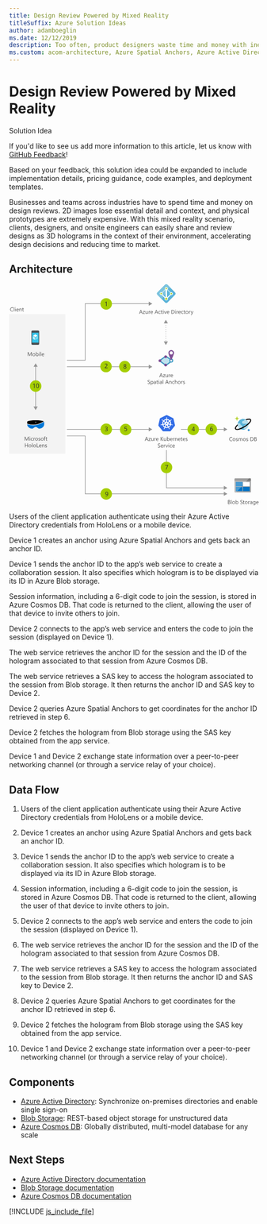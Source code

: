 ```yaml
---
title: Design Review Powered by Mixed Reality
titleSuffix: Azure Solution Ideas
author: adamboeglin
ms.date: 12/12/2019
description: Too often, product designers waste time and money with inefficient design review—2D images lose essential detail and context, and physical prototypes are extremely expensive. With this mixed reality scenario, clients, designers, and on-site engineers can easily share and review designs as 3D holograms in the context of their environment, accelerating design decisions and reducing time to market.
ms.custom: acom-architecture, Azure Spatial Anchors, Azure Active Directory, Cosmos DB, Blob Storage, Web Service, Microsoft Hololens, interactive-diagram
---
```

# Design Review Powered by Mixed Reality

<div class="alert">
    <p class="alert-title">
        <span class="icon is-left" aria-hidden="true">
            <span class="icon docon docon-lightbulb" role="presentation"></span>
        </span>Solution Idea</p>
    <p>If you'd like to see us add more information to this article, let us know with <a href="#feedback">GitHub Feedback</a>!</p>
    <p>Based on your feedback, this solution idea could be expanded to include implementation details, pricing guidance, code examples, and deployment templates.</p>
</div>

Businesses and teams across industries have to spend time and money on design reviews. 2D images lose essential detail and context, and physical prototypes are extremely expensive. With this mixed reality scenario, clients, designers, and onsite engineers can easily share and review designs as 3D holograms in the context of their environment, accelerating design decisions and reducing time to market.

## Architecture

<svg class="architecture-diagram" aria-labelledby="collaborative-design-review-powered-by-mixed-reality" height="558" viewbox="0 0 631 558" width="631" xmlns="http://www.w3.org/2000/svg">
    <g transform="translate(0 -1)" fill="none" fill-rule="evenodd" stroke="none" stroke-width="1">
        <path fill="#959595" d="M551.94 367.033l-9.067-5.236v4.486H434.376v1.5h108.497v4.485zM362.088 209.033l-9.067-5.236v4.486H146.233v1.5H353.02v4.485zM362.088 367.033l-9.067-5.236v4.486H146.233v1.5H353.02v4.485zM362.088 50.033l-9.067-5.236v4.486H191.625v142.646h-45.392v1.5h46.892V50.783H353.02v4.485zM542.873 519.745l9.066-5.235-9.066-5.236v4.486h-144.34v-94.706h-1.5V515.26h145.84z"/>
        <path fill="#959595" d="M542.873 528.76h-349.75V382.736h-46.89v1.5h45.39V530.26h351.25v4.485l9.066-5.235-9.066-5.235z"/>
        <path d="M334.87 71.675l-1.537-4.178a3.878 3.878 0 01-.15-.656h-.028a3.58 3.58 0 01-.157.656l-1.524 4.178h3.397zm2.688 3.78h-1.272l-1.04-2.749h-4.155l-.978 2.748h-1.278l3.76-9.802h1.189l3.774 9.802zM343.73 68.777l-4.143 5.72h4.102v.958h-5.749v-.348l4.143-5.695h-3.753v-.957h5.4zM350.84 75.455h-1.121v-1.107h-.027c-.466.847-1.185 1.27-2.161 1.27-1.668 0-2.502-.991-2.502-2.98v-4.183h1.115v4.006c0 1.476.565 2.215 1.695 2.215.546 0 .997-.201 1.35-.606.352-.402.53-.93.53-1.582v-4.033h1.12v7zM356.753 69.59c-.196-.15-.48-.226-.848-.226-.478 0-.88.225-1.2.676-.321.451-.481 1.067-.481 1.846v3.568h-1.121v-7h1.12v1.444h.028c.159-.493.403-.877.73-1.153a1.676 1.676 0 011.102-.414c.292 0 .515.033.67.096v1.162zM362.262 71.285c-.005-.646-.16-1.15-.468-1.51-.308-.361-.735-.541-1.282-.541-.528 0-.978.19-1.347.569-.369.377-.596.873-.683 1.482h3.78zm1.148.95h-4.942c.02.78.228 1.382.63 1.806.4.424.951.635 1.653.635.788 0 1.513-.26 2.174-.78v1.053c-.615.447-1.429.67-2.44.67-.99 0-1.766-.318-2.33-.953-.567-.637-.849-1.53-.849-2.684 0-1.088.31-1.976.926-2.662.618-.685 1.384-1.03 2.301-1.03.916 0 1.625.298 2.125.89.501.593.752 1.416.752 2.468v.588zM373.993 71.675l-1.538-4.178a3.878 3.878 0 01-.15-.656h-.028a3.58 3.58 0 01-.157.656l-1.524 4.178h3.397zm2.687 3.78h-1.272l-1.04-2.749h-4.155l-.978 2.748h-1.278l3.76-9.802h1.189l3.774 9.802zM382.743 75.134c-.538.322-1.176.484-1.914.484-.998 0-1.804-.324-2.416-.974-.613-.649-.92-1.49-.92-2.526 0-1.152.33-2.078.99-2.779.662-.699 1.544-1.049 2.647-1.049.615 0 1.157.115 1.627.342v1.148c-.52-.363-1.076-.546-1.668-.546-.716 0-1.303.255-1.76.77-.46.511-.688 1.185-.688 2.02 0 .82.215 1.467.647 1.94.43.475 1.008.711 1.732.711.61 0 1.185-.203 1.723-.607v1.066zM387.685 75.386c-.265.146-.613.22-1.046.22-1.225 0-1.839-.685-1.839-2.052v-4.143h-1.203v-.957h1.203v-1.709l1.121-.36v2.07h1.764v.956h-1.764v3.946c0 .468.08.804.24 1.004.16.201.423.3.793.3.282 0 .526-.076.731-.232v.957zM389.182 75.455h1.121v-7h-1.121v7zm.575-8.778a.709.709 0 01-.513-.205.687.687 0 01-.212-.519c0-.209.07-.383.212-.524a.706.706 0 01.513-.207.73.73 0 01.523.207.706.706 0 01.215.524.696.696 0 01-.215.513.72.72 0 01-.523.211zM398.076 68.455l-2.79 7h-1.1l-2.652-7h1.23l1.778 5.086c.132.375.214.699.246.978h.027c.046-.351.118-.668.219-.951l1.859-5.113h1.183zM403.675 71.285c-.005-.646-.161-1.15-.469-1.51-.308-.361-.735-.541-1.281-.541-.529 0-.978.19-1.348.569-.368.377-.596.873-.683 1.482h3.78zm1.147.95h-4.942c.02.78.228 1.382.63 1.806.4.424.952.635 1.654.635.788 0 1.512-.26 2.173-.78v1.053c-.614.447-1.428.67-2.44.67-.99 0-1.765-.318-2.33-.953-.567-.637-.849-1.53-.849-2.684 0-1.088.31-1.976.926-2.662.618-.685 1.385-1.03 2.301-1.03.916 0 1.625.298 2.125.89.502.593.752 1.416.752 2.468v.588zM411.652 66.69v7.726h1.463c1.285 0 2.285-.344 3.001-1.032.716-.69 1.073-1.664 1.073-2.925 0-2.512-1.335-3.768-4.006-3.768h-1.531zm-1.148 8.765v-9.803h2.707c3.454 0 5.181 1.594 5.181 4.779 0 1.512-.479 2.729-1.439 3.647-.959.918-2.243 1.377-3.852 1.377h-2.597zM420.17 75.455h1.121v-7h-1.121v7zm.574-8.778a.712.712 0 01-.725-.724c0-.209.071-.383.212-.524a.71.71 0 01.513-.207c.205 0 .379.069.523.207a.706.706 0 01.215.524.696.696 0 01-.215.513.72.72 0 01-.523.211zM427.21 69.59c-.195-.15-.478-.226-.847-.226-.478 0-.88.225-1.2.676-.321.451-.481 1.067-.481 1.846v3.568h-1.121v-7h1.12v1.444h.028c.159-.493.403-.877.73-1.153a1.676 1.676 0 011.102-.414c.292 0 .515.033.67.096v1.162zM432.72 71.285c-.005-.646-.16-1.15-.468-1.51-.308-.361-.735-.541-1.282-.541-.528 0-.978.19-1.347.569-.369.377-.596.873-.683 1.482h3.78zm1.148.95h-4.942c.02.78.228 1.382.63 1.806.4.424.951.635 1.653.635.788 0 1.513-.26 2.174-.78v1.053c-.615.447-1.429.67-2.44.67-.99 0-1.766-.318-2.33-.953-.567-.637-.849-1.53-.849-2.684 0-1.088.31-1.976.926-2.662.618-.685 1.384-1.03 2.301-1.03.916 0 1.625.298 2.125.89.501.593.752 1.416.752 2.468v.588zM440.336 75.134c-.538.322-1.176.484-1.914.484-.998 0-1.804-.324-2.416-.974-.613-.649-.92-1.49-.92-2.526 0-1.152.33-2.078.99-2.779.662-.699 1.544-1.049 2.647-1.049.615 0 1.157.115 1.627.342v1.148c-.52-.363-1.076-.546-1.668-.546-.716 0-1.303.255-1.76.77-.46.511-.688 1.185-.688 2.02 0 .82.215 1.467.647 1.94.43.475 1.008.711 1.732.711.61 0 1.185-.203 1.723-.607v1.066zM445.278 75.386c-.265.146-.613.22-1.046.22-1.225 0-1.839-.685-1.839-2.052v-4.143h-1.203v-.957h1.203v-1.709l1.121-.36v2.07h1.764v.956h-1.764v3.946c0 .468.08.804.24 1.004.159.201.423.3.793.3.282 0 .526-.076.731-.232v.957zM449.673 69.234c-.72 0-1.29.246-1.709.734-.418.49-.628 1.166-.628 2.028 0 .83.212 1.484.635 1.963.425.478.991.716 1.702.716.726 0 1.281-.234 1.673-.703.389-.47.584-1.136.584-2.004 0-.875-.195-1.548-.584-2.023-.392-.473-.947-.711-1.673-.711m-.082 6.385c-1.034 0-1.86-.326-2.478-.981-.618-.654-.925-1.521-.925-2.601 0-1.176.32-2.094.964-2.754.642-.662 1.51-.992 2.603-.992 1.045 0 1.858.322 2.444.964.585.643.878 1.534.878 2.672 0 1.118-.315 2.012-.947 2.684-.63.672-1.478 1.008-2.538 1.008M458.52 69.59c-.197-.15-.48-.226-.849-.226-.478 0-.879.225-1.199.676-.322.451-.482 1.067-.482 1.846v3.568h-1.12v-7h1.12v1.444h.027c.16-.493.403-.877.731-1.153a1.676 1.676 0 011.101-.414c.292 0 .515.033.67.096v1.162zM465.868 68.455l-3.22 8.12c-.574 1.45-1.381 2.175-2.42 2.175-.292 0-.535-.03-.731-.088v-1.006c.24.082.463.123.663.123.565 0 .989-.336 1.27-1.011l.562-1.327-2.734-6.986h1.244l1.893 5.387c.023.068.07.246.144.533h.04c.023-.11.069-.281.138-.52l1.989-5.4h1.162zM385.853 231.58l-1.538-4.176a3.878 3.878 0 01-.15-.656h-.028a3.622 3.622 0 01-.157.656l-1.524 4.177h3.397zm2.687 3.78h-1.272l-1.039-2.747h-4.156l-.978 2.748h-1.278l3.76-9.802h1.19l3.773 9.802zM394.713 228.682l-4.143 5.722h4.102v.957h-5.75v-.349l4.144-5.694h-3.753v-.957h5.4zM401.822 235.36h-1.121v-1.106h-.027c-.465.847-1.185 1.27-2.161 1.27-1.668 0-2.502-.992-2.502-2.98v-4.183h1.115v4.006c0 1.476.565 2.215 1.695 2.215.547 0 .997-.201 1.351-.606.352-.402.529-.93.529-1.582v-4.033h1.121v7zM407.735 229.496c-.196-.15-.479-.226-.848-.226-.478 0-.879.226-1.199.677-.322.45-.482 1.067-.482 1.846v3.568h-1.121v-7h1.121v1.443h.027c.159-.493.403-.876.731-1.152a1.67 1.67 0 011.101-.414c.292 0 .515.032.67.096v1.162zM413.245 231.19c-.005-.646-.161-1.15-.468-1.51-.308-.36-.735-.54-1.282-.54-.528 0-.978.19-1.347.568-.37.378-.596.873-.683 1.483h3.78zm1.148.95h-4.942c.019.78.228 1.382.629 1.806.4.424.952.636 1.654.636.788 0 1.513-.26 2.174-.78v1.053c-.615.446-1.43.67-2.44.67-.99 0-1.766-.318-2.331-.953-.566-.637-.848-1.53-.848-2.684 0-1.09.309-1.976.926-2.662.618-.686 1.384-1.03 2.3-1.03.917 0 1.626.297 2.126.89.5.592.752 1.415.752 2.467v.588zM350.368 251.764v-1.354c.155.137.34.26.558.37.215.11.443.201.683.277a5.6 5.6 0 00.72.174c.242.041.466.061.67.061.707 0 1.235-.13 1.583-.393.349-.262.523-.639.523-1.13 0-.266-.058-.495-.174-.692a1.964 1.964 0 00-.482-.536 4.718 4.718 0 00-.728-.465c-.28-.148-.582-.304-.906-.468a14.97 14.97 0 01-.957-.527 4.136 4.136 0 01-.772-.588 2.437 2.437 0 01-.516-.727 2.25 2.25 0 01-.188-.954c0-.446.097-.835.294-1.165.196-.33.453-.604.772-.818a3.512 3.512 0 011.09-.478 4.973 4.973 0 011.248-.157c.966 0 1.67.116 2.112.348v1.292c-.58-.4-1.321-.6-2.228-.6-.251 0-.501.025-.752.077a2.149 2.149 0 00-.67.257 1.478 1.478 0 00-.48.458 1.214 1.214 0 00-.183.683c0 .251.047.467.139.65.094.182.232.348.415.5.182.15.404.295.666.436.262.142.564.296.906.465.35.173.683.356.998.547.314.191.59.403.827.636a2.8 2.8 0 01.563.772c.14.282.209.607.209.971 0 .483-.094.892-.283 1.226a2.335 2.335 0 01-.765.818 3.35 3.35 0 01-1.112.454 6.043 6.043 0 01-1.326.141c-.155 0-.347-.013-.574-.038a8.156 8.156 0 01-.697-.109 5.86 5.86 0 01-.674-.178 2.114 2.114 0 01-.51-.236M359.234 248.326v.978c0 .579.187 1.07.564 1.472.375.404.853.606 1.432.606.68 0 1.211-.26 1.596-.78.386-.52.578-1.242.578-2.167 0-.78-.18-1.39-.54-1.832-.36-.442-.848-.663-1.463-.663-.65 0-1.176.227-1.572.68-.397.454-.595 1.022-.595 1.706m.027 2.823h-.027v4.232h-1.12v-10.22h1.12v1.23h.027c.552-.93 1.36-1.394 2.42-1.394.903 0 1.607.313 2.113.939.505.627.758 1.467.758 2.52 0 1.17-.285 2.109-.854 2.812-.569.705-1.349 1.057-2.338 1.057-.907 0-1.606-.392-2.099-1.176M370.048 248.62l-1.688.232c-.52.074-.911.202-1.175.387-.265.184-.397.51-.397.98 0 .342.121.622.364.839.245.215.57.324.976.324.555 0 1.016-.196 1.377-.584.363-.391.543-.884.543-1.481v-.697zm1.122 3.54h-1.122v-1.093h-.026c-.488.839-1.205 1.258-2.154 1.258-.697 0-1.243-.184-1.637-.554-.394-.37-.591-.86-.591-1.47 0-1.307.77-2.07 2.31-2.283l2.099-.294c0-1.19-.48-1.784-1.442-1.784-.844 0-1.606.287-2.285.862v-1.15c.69-.436 1.483-.655 2.38-.655 1.646 0 2.468.87 2.468 2.61v4.554zM376.529 252.092c-.265.146-.613.22-1.046.22-1.225 0-1.839-.685-1.839-2.052v-4.143h-1.203v-.957h1.203v-1.709l1.121-.362v2.071h1.764v.957h-1.764v3.945c0 .47.08.804.24 1.005.159.2.423.3.793.3.282 0 .526-.077.731-.232v.957zM378.026 252.161h1.121v-7h-1.121v7zm.574-8.778a.708.708 0 01-.512-.205.687.687 0 01-.212-.519c0-.21.07-.384.212-.524a.707.707 0 01.512-.208c.205 0 .379.07.524.208.142.14.215.314.215.524 0 .2-.073.371-.215.512a.72.72 0 01-.524.212zM385.306 248.62l-1.688.232c-.52.074-.912.202-1.176.387-.265.184-.397.51-.397.98 0 .342.122.622.365.839.245.215.57.324.975.324.556 0 1.016-.196 1.377-.584.363-.391.544-.884.544-1.481v-.697zm1.121 3.54h-1.12v-1.093h-.028c-.488.839-1.205 1.258-2.154 1.258-.697 0-1.243-.184-1.636-.554-.395-.37-.592-.86-.592-1.47 0-1.307.77-2.07 2.31-2.283l2.1-.294c0-1.19-.48-1.784-1.443-1.784-.843 0-1.605.287-2.284.862v-1.15c.69-.436 1.482-.655 2.38-.655 1.645 0 2.467.87 2.467 2.61v4.554zM388.54 252.161h1.121v-10.363h-1.121zM400.817 248.38l-1.538-4.177a3.878 3.878 0 01-.15-.656h-.028a3.622 3.622 0 01-.157.656l-1.524 4.177h3.397zm2.687 3.78h-1.272l-1.039-2.748h-4.156l-.978 2.748h-1.278l3.76-9.802h1.19l3.773 9.802zM410.606 252.16h-1.12v-3.991c0-1.486-.543-2.23-1.628-2.23-.56 0-1.024.212-1.39.634-.368.42-.55.953-.55 1.596v3.992h-1.123v-7h1.122v1.162h.027c.528-.884 1.294-1.326 2.297-1.326.765 0 1.351.247 1.757.742.405.494.608 1.208.608 2.143v4.279zM417.49 251.84c-.538.322-1.176.484-1.914.484-.998 0-1.804-.324-2.416-.974-.613-.649-.92-1.49-.92-2.526 0-1.153.33-2.079.99-2.779.662-.699 1.544-1.049 2.647-1.049.615 0 1.157.114 1.627.342v1.148c-.52-.364-1.076-.546-1.668-.546-.716 0-1.303.255-1.76.77-.46.511-.688 1.185-.688 2.02 0 .82.215 1.466.647 1.94.43.474 1.008.711 1.732.711.61 0 1.185-.203 1.723-.608v1.066zM424.996 252.16h-1.121v-4.032c0-1.458-.542-2.188-1.627-2.188-.547 0-1.007.21-1.381.633-.374.42-.56.962-.56 1.623v3.965h-1.122v-10.363h1.122v4.525h.027c.538-.884 1.304-1.326 2.297-1.326 1.577 0 2.365.95 2.365 2.85v4.314zM430.116 245.94c-.72 0-1.29.245-1.71.734-.418.49-.628 1.166-.628 2.028 0 .829.212 1.483.636 1.962.424.478.99.717 1.702.717.725 0 1.28-.234 1.672-.704.389-.47.584-1.136.584-2.003 0-.875-.195-1.55-.584-2.023-.391-.474-.947-.711-1.672-.711m-.082 6.385c-1.034 0-1.86-.327-2.48-.981-.616-.654-.924-1.521-.924-2.601 0-1.176.32-2.094.964-2.755.642-.661 1.51-.991 2.604-.991 1.044 0 1.858.32 2.443.964.586.642.879 1.533.879 2.672 0 1.117-.315 2.01-.947 2.684-.631.672-1.478 1.008-2.54 1.008M438.962 246.295c-.196-.15-.48-.226-.848-.226-.478 0-.88.226-1.2.677-.321.451-.481 1.067-.481 1.846v3.568h-1.121v-7h1.12v1.443h.028c.159-.493.403-.876.73-1.152a1.67 1.67 0 011.102-.414c.292 0 .515.032.67.096v1.162zM439.85 251.908v-1.203c.61.45 1.283.677 2.017.677.984 0 1.476-.328 1.476-.985a.853.853 0 00-.126-.474 1.276 1.276 0 00-.342-.346 2.629 2.629 0 00-.505-.27c-.195-.08-.403-.163-.626-.25a8.04 8.04 0 01-.818-.373 2.466 2.466 0 01-.588-.423 1.592 1.592 0 01-.355-.537 1.911 1.911 0 01-.119-.704c0-.328.075-.62.225-.871.151-.254.351-.465.602-.637.251-.17.536-.298.858-.385.321-.087.653-.13.994-.13.607 0 1.15.104 1.627.314v1.135c-.514-.337-1.107-.506-1.777-.506-.21 0-.398.024-.567.072a1.365 1.365 0 00-.435.202.932.932 0 00-.279.31.814.814 0 00-.1.4c0 .183.033.336.1.459a.993.993 0 00.29.328c.128.095.282.182.465.259.182.078.39.163.622.253.31.119.588.24.834.366s.456.267.63.423c.171.159.305.339.4.544.092.206.14.45.14.732 0 .347-.078.647-.23.902a1.962 1.962 0 01-.612.636 2.789 2.789 0 01-.882.376 4.362 4.362 0 01-1.046.123c-.72 0-1.345-.14-1.873-.417" fill="#525252"/>
        <path d="M397.348 48.178c-1.143 0-2.287-.458-3.049-1.296l-19.282-19.206c-.838-.839-1.296-1.906-1.296-3.05 0-1.142.458-2.286 1.296-3.048L394.3 2.371c.84-.839 1.906-1.296 3.05-1.296 1.142 0 2.286.457 3.048 1.296l19.206 19.207c.838.84 1.296 1.906 1.296 3.048 0 1.144-.458 2.287-1.296 3.05l-19.206 19.206c-.762.838-1.906 1.296-3.049 1.296" fill="#59B3D8"/>
        <path d="M400.397 2.295C399.56 1.457 398.491 1 397.348 1c-1.142 0-2.287.458-3.049 1.296l-19.282 19.207c-.838.84-1.296 1.905-1.296 3.05 0 1.142.458 2.285 1.296 3.048l10.9 10.898 20.402-30.215-5.922-5.988z" fill="#7BC3DD"/>
        <path fill="#B6DEEC" d="M411.982 24.627l-9.908-9.909-1.372 1.982 9.527 9.604z"/>
        <path fill="#BDE1EE" d="M398.112 10.832l-1.676 1.676 4.267 4.193 1.372-1.982z"/>
        <path fill="#BDE1EE" d="M382.768 24.635l13.797-13.798 1.67 1.672-13.796 13.796z"/>
        <path d="M410.23 20.892a3.658 3.658 0 00-3.658 3.658c0 .762.228 1.447.61 2.058l-7.317 7.317c-.229-.153-.38-.229-.61-.382V14.947c1.067-.61 1.83-1.829 1.83-3.2a3.66 3.66 0 00-3.659-3.66 3.66 3.66 0 00-3.659 3.66c0 1.371.763 2.514 1.83 3.2v18.674c-.229.075-.382.228-.61.304l-7.318-7.317c.382-.61.611-1.296.611-1.982a3.659 3.659 0 00-7.317 0c0 1.982 1.676 3.66 3.66 3.66.457 0 .837-.078 1.217-.23l7.7 7.698c-.23.534-.383 1.067-.383 1.676a4.262 4.262 0 004.27 4.27 4.261 4.261 0 004.267-4.27c0-.609-.153-1.142-.305-1.676l7.697-7.698c.382.152.762.23 1.144.23a3.659 3.659 0 003.658-3.66c0-2.058-1.677-3.734-3.658-3.734" fill="#FFF"/>
        <path d="M400.233 37.528a2.823 2.823 0 01-2.846 2.846 2.822 2.822 0 01-2.845-2.846 2.822 2.822 0 012.845-2.847c1.59.085 2.846 1.339 2.846 2.847M399.408 11.747a2.05 2.05 0 01-2.058 2.058 2.049 2.049 0 01-2.058-2.058 2.05 2.05 0 012.058-2.058 2.05 2.05 0 012.058 2.058M386.529 24.627a2.05 2.05 0 01-2.058 2.058 2.049 2.049 0 01-2.058-2.058 2.05 2.05 0 012.058-2.058 2.05 2.05 0 012.058 2.058M412.213 24.627a2.05 2.05 0 01-2.058 2.058 2.049 2.049 0 01-2.058-2.058 2.05 2.05 0 012.058-2.058 2.05 2.05 0 012.058 2.058" fill="#B7D332"/>
        <path fill="#BFE1EE" d="M380.102 193.756l16.271-11.239 16.053 11.24-16.053 11.773z"/>
        <path d="M381.767 193.775l14.602 10.566 14.406-10.566-14.406-10.086-14.602 10.086zm14.608 12.945l-17.939-12.981 17.94-12.393 17.702 12.393-17.703 12.98z" fill="#4099C1"/>
        <path d="M382.556 193.783l13.811 9.996 13.627-9.996-13.627-9.54-13.81 9.54zm13.822 13.502L377.65 193.73l18.73-12.938 18.48 12.938-18.48 13.555z" fill="#4099C1"/>
        <path d="M414.858 193.452a5.015 5.015 0 11-10.03 0 5.015 5.015 0 0110.03 0" fill="#419AC2"/>
        <path d="M412.275 193.452a2.432 2.432 0 11-4.864 0 2.432 2.432 0 014.864 0" fill="#FFF"/>
        <path d="M399.262 183.749a3.48 3.48 0 11-6.959-.002 3.48 3.48 0 016.96.001M399.262 204.728a3.479 3.479 0 11-6.957 0 3.479 3.479 0 016.957 0M384.812 193.81a3.48 3.48 0 11-6.959 0 3.48 3.48 0 016.96 0M416.971 174.078c0 3.937-7.128 19.195-7.128 19.195s-7.128-15.258-7.128-19.195a7.128 7.128 0 1114.256 0" fill="#7E4E94"/>
        <path d="M413.762 174.078a3.92 3.92 0 11-7.839-.001 3.92 3.92 0 017.84 0" fill="#FFF"/>
        <path d="M395.56 99.574h1.5v-1.5h-1.5v1.5zm0 5.5h1.5v-1.5h-1.5v1.5zm0 5.5h1.5v-1.5h-1.5v1.5zm0 5.5h1.5v-1.5h-1.5v1.5zm0 5.5h1.5v-1.5h-1.5v1.5zm0 5.5h1.5v-1.5h-1.5v1.5zm0 5.5h1.5v-1.5h-1.5v1.5zm0 5.5h1.5v-1.5h-1.5v1.5zm0 5.5h1.5v-1.5h-1.5v1.5z" fill="#9F9F9F"/>
        <path fill="#959595" d="M391.075 99.605l5.235-9.066 5.236 9.066zM391.075 145.167l5.235 9.066 5.236-9.066z"/>
        <path fill="#F3F3F3" d="M0 428.207h142.23V76.395H0z"/>
        <path d="M57.223 182.053H56.08v-6.576c0-.52.033-1.155.096-1.907h-.027c-.11.442-.207.758-.294.95l-3.35 7.533h-.56l-3.343-7.479c-.096-.218-.193-.553-.294-1.004h-.027c.036.391.054 1.032.054 1.921v6.562h-1.107v-9.803h1.517l3.008 6.836c.233.525.383.916.45 1.176h.042c.197-.538.354-.938.472-1.203l3.069-6.809h1.436v9.803zM62.657 175.833c-.72 0-1.29.244-1.709.733-.419.492-.629 1.166-.629 2.029 0 .828.212 1.482.636 1.962.424.478.991.717 1.702.717.725 0 1.281-.234 1.672-.704.39-.47.584-1.136.584-2.004 0-.875-.195-1.548-.584-2.023-.39-.474-.947-.71-1.672-.71m-.082 6.385c-1.034 0-1.86-.327-2.479-.981-.617-.654-.925-1.522-.925-2.601 0-1.177.321-2.094.964-2.755.642-.661 1.51-.992 2.604-.992 1.044 0 1.858.321 2.443.964.586.642.88 1.534.88 2.672 0 1.118-.316 2.011-.948 2.684-.63.672-1.478 1.008-2.539 1.008M68.974 178.218v.978c0 .58.187 1.07.564 1.472.375.404.853.606 1.432.606.679 0 1.21-.26 1.596-.78.386-.519.578-1.242.578-2.167 0-.779-.18-1.389-.54-1.832-.36-.442-.848-.663-1.463-.663-.651 0-1.176.227-1.572.68-.397.454-.595 1.022-.595 1.706m.027 2.823h-.027v1.012h-1.121V171.69h1.12v4.593h.028c.552-.929 1.359-1.394 2.42-1.394.898 0 1.6.313 2.11.94.507.626.76 1.466.76 2.52 0 1.17-.284 2.108-.853 2.811-.57.705-1.35 1.057-2.338 1.057-.925 0-1.625-.392-2.1-1.176M76.083 182.053h1.121v-7h-1.121v7zm.574-8.777a.708.708 0 01-.512-.205.69.69 0 01-.212-.52.7.7 0 01.212-.523.703.703 0 01.512-.208c.205 0 .379.069.524.208a.703.703 0 01.215.523c0 .2-.073.371-.215.513a.72.72 0 01-.524.212zM79.474 182.053h1.121V171.69h-1.121zM87.342 177.883c-.005-.647-.161-1.15-.468-1.51-.308-.36-.735-.54-1.282-.54-.528 0-.978.19-1.347.567-.369.378-.596.873-.683 1.483h3.78zm1.148.95h-4.942c.019.78.228 1.381.629 1.805.401.424.952.636 1.654.636.788 0 1.513-.26 2.174-.78v1.053c-.615.446-1.429.67-2.44.67-.99 0-1.766-.318-2.331-.953-.566-.637-.848-1.53-.848-2.684 0-1.089.309-1.976.926-2.662.618-.686 1.384-1.029 2.301-1.029.916 0 1.625.296 2.125.89.501.591.752 1.414.752 2.466v.588zM49.484 395.393h-1.142v-6.576c0-.52.034-1.155.096-1.907h-.027c-.11.442-.206.758-.294.95l-3.35 7.533h-.56l-3.343-7.479c-.095-.218-.192-.553-.293-1.004h-.027c.036.391.053 1.032.053 1.921v6.562H39.49v-9.803h1.517l3.009 6.836c.233.525.383.916.45 1.176h.041c.198-.538.355-.938.473-1.203l3.069-6.809h1.435v9.803zM51.911 395.393h1.121v-7h-1.121v7zm.575-8.777a.713.713 0 01-.725-.725.7.7 0 01.212-.523.703.703 0 01.513-.208.726.726 0 01.523 1.244.722.722 0 01-.523.212zM60.073 395.072c-.538.323-1.176.485-1.914.485-.998 0-1.804-.324-2.416-.974-.613-.65-.92-1.491-.92-2.526 0-1.153.33-2.08.991-2.78.661-.698 1.543-1.048 2.646-1.048.615 0 1.157.114 1.627.342v1.148c-.52-.364-1.076-.546-1.668-.546-.716 0-1.303.255-1.76.769-.459.512-.688 1.186-.688 2.02 0 .82.215 1.467.647 1.94.43.475 1.008.712 1.732.712.611 0 1.185-.203 1.723-.608v1.066zM65.42 389.528c-.197-.15-.48-.226-.849-.226-.478 0-.879.226-1.199.677-.322.45-.482 1.067-.482 1.846v3.568h-1.12v-7h1.12v1.443h.027c.16-.493.403-.876.731-1.152a1.67 1.67 0 011.101-.414c.292 0 .515.032.67.096v1.162zM69.46 389.172c-.72 0-1.29.245-1.71.734-.419.491-.629 1.166-.629 2.028 0 .83.212 1.483.636 1.962.424.478.991.717 1.702.717.725 0 1.281-.234 1.672-.704.39-.469.584-1.136.584-2.003 0-.875-.195-1.549-.584-2.023-.39-.474-.947-.71-1.672-.71m-.082 6.384c-1.034 0-1.86-.327-2.479-.98-.617-.655-.925-1.522-.925-2.602 0-1.176.321-2.094.964-2.755.642-.66 1.51-.99 2.604-.99 1.044 0 1.858.32 2.443.963.586.642.88 1.533.88 2.672 0 1.117-.316 2.011-.948 2.684-.63.672-1.478 1.008-2.539 1.008M74.23 395.14v-1.203c.61.451 1.284.677 2.018.677.984 0 1.476-.328 1.476-.985a.853.853 0 00-.126-.474 1.276 1.276 0 00-.342-.346 2.629 2.629 0 00-.505-.27c-.195-.08-.403-.163-.626-.25a8.04 8.04 0 01-.818-.373 2.466 2.466 0 01-.588-.423 1.592 1.592 0 01-.355-.537 1.911 1.911 0 01-.12-.704c0-.328.076-.619.226-.87.15-.255.35-.466.602-.638.25-.169.536-.298.858-.385.32-.087.653-.13.994-.13.607 0 1.149.104 1.627.314v1.135c-.514-.337-1.107-.506-1.777-.506-.21 0-.398.024-.567.072a1.365 1.365 0 00-.435.202.932.932 0 00-.28.31.814.814 0 00-.1.401c0 .182.034.335.1.458a.993.993 0 00.29.328c.129.095.283.182.466.26.182.077.389.162.622.252.309.12.588.241.834.366.246.126.456.267.629.423.172.16.306.34.4.544.093.206.14.45.14.732 0 .347-.077.647-.23.902a1.962 1.962 0 01-.611.636 2.789 2.789 0 01-.882.376 4.362 4.362 0 01-1.046.123c-.72 0-1.345-.139-1.873-.417M83.603 389.172c-.72 0-1.29.245-1.71.734-.418.491-.628 1.166-.628 2.028 0 .83.212 1.483.636 1.962.424.478.99.717 1.702.717.725 0 1.28-.234 1.672-.704.389-.469.584-1.136.584-2.003 0-.875-.195-1.549-.584-2.023-.391-.474-.947-.71-1.672-.71m-.082 6.384c-1.034 0-1.86-.327-2.48-.98-.616-.655-.924-1.522-.924-2.602 0-1.176.32-2.094.964-2.755.642-.66 1.51-.99 2.604-.99 1.044 0 1.858.32 2.443.963.586.642.879 1.533.879 2.672 0 1.117-.315 2.011-.947 2.684-.631.672-1.478 1.008-2.54 1.008M92.004 386.014a1.494 1.494 0 00-.745-.185c-.784 0-1.176.495-1.176 1.484v1.08h1.641v.957h-1.64v6.043h-1.115v-6.043h-1.196v-.957h1.196v-1.135c0-.733.212-1.313.636-1.74.423-.426.952-.639 1.586-.639.341 0 .613.041.813.123v1.012zM96.427 395.325c-.265.146-.613.219-1.046.219-1.225 0-1.84-.684-1.84-2.051v-4.143H92.34v-.957h1.203v-1.71l1.12-.361v2.07h1.765v.958h-1.764v3.945c0 .469.08.804.24 1.005.159.2.423.3.793.3.282 0 .526-.077.73-.232v.957zM47.396 412.193h-1.148v-4.471h-5.073v4.47h-1.148v-9.802h1.148v4.3h5.073v-4.3h1.148zM52.823 405.972c-.72 0-1.29.245-1.709.734-.419.491-.629 1.166-.629 2.028 0 .83.212 1.483.636 1.962.424.478.991.717 1.702.717.725 0 1.281-.234 1.672-.704.39-.469.584-1.136.584-2.003 0-.875-.195-1.549-.584-2.023-.39-.474-.947-.71-1.672-.71m-.082 6.384c-1.034 0-1.86-.327-2.479-.98-.617-.655-.925-1.522-.925-2.602 0-1.176.321-2.094.964-2.755.642-.66 1.51-.99 2.604-.99 1.044 0 1.858.32 2.443.963.586.642.88 1.533.88 2.672 0 1.117-.316 2.011-.948 2.684-.63.672-1.478 1.008-2.539 1.008M58.019 412.193h1.121V401.83h-1.121zM64.417 405.972c-.72 0-1.29.245-1.709.734-.419.491-.629 1.166-.629 2.028 0 .83.212 1.483.636 1.962.424.478.991.717 1.702.717.725 0 1.281-.234 1.672-.704.39-.469.584-1.136.584-2.003 0-.875-.195-1.549-.584-2.023-.39-.474-.947-.71-1.672-.71m-.082 6.384c-1.034 0-1.86-.327-2.479-.98-.617-.655-.925-1.522-.925-2.602 0-1.176.321-2.094.964-2.755.642-.66 1.51-.99 2.604-.99 1.044 0 1.858.32 2.443.963.586.642.88 1.533.88 2.672 0 1.117-.316 2.011-.948 2.684-.63.672-1.478 1.008-2.539 1.008M74.849 412.193h-5.086v-9.803h1.148v8.764h3.938zM80.68 408.023c-.005-.647-.161-1.15-.468-1.511-.308-.36-.735-.54-1.282-.54-.528 0-.978.19-1.347.568-.37.378-.596.873-.683 1.483h3.78zm1.148.95h-4.942c.019.779.228 1.381.629 1.805.4.424.952.636 1.654.636.788 0 1.513-.26 2.174-.78v1.053c-.615.446-1.43.67-2.44.67-.99 0-1.766-.318-2.331-.953-.566-.637-.848-1.53-.848-2.684 0-1.089.309-1.976.926-2.662.618-.686 1.384-1.029 2.3-1.029.917 0 1.626.296 2.126.889.5.592.752 1.415.752 2.467v.588zM89.334 412.193h-1.12V408.2c0-1.486-.543-2.23-1.628-2.23-.56 0-1.024.212-1.39.634-.368.42-.55.953-.55 1.596v3.992h-1.123v-7h1.122v1.162h.027c.528-.884 1.294-1.326 2.297-1.326.765 0 1.351.247 1.757.742.405.494.608 1.208.608 2.143v4.279zM91.023 411.94v-1.203c.61.45 1.283.677 2.017.677.984 0 1.476-.328 1.476-.985a.853.853 0 00-.126-.474 1.276 1.276 0 00-.342-.346 2.629 2.629 0 00-.505-.27c-.195-.08-.403-.163-.626-.25a8.04 8.04 0 01-.818-.373 2.466 2.466 0 01-.588-.423 1.592 1.592 0 01-.355-.537 1.911 1.911 0 01-.12-.704c0-.328.076-.62.226-.871.15-.254.35-.465.602-.637.25-.17.536-.298.858-.385.32-.087.653-.13.994-.13.607 0 1.149.104 1.627.314v1.135c-.514-.337-1.107-.506-1.777-.506-.21 0-.398.024-.567.072a1.365 1.365 0 00-.435.202.932.932 0 00-.28.31.814.814 0 00-.1.4c0 .183.034.336.1.459a.993.993 0 00.29.328c.129.095.283.182.466.259.182.078.389.163.622.253.309.119.588.24.834.366s.456.267.629.423c.172.159.306.339.4.544.093.206.14.45.14.732 0 .347-.077.647-.23.902a1.962 1.962 0 01-.611.636 2.789 2.789 0 01-.882.376 4.362 4.362 0 01-1.046.123c-.72 0-1.345-.14-1.873-.417M9.985 68.87c-.725.383-1.627.574-2.707.574-1.395 0-2.511-.45-3.35-1.346-.839-.898-1.257-2.077-1.257-3.535 0-1.567.471-2.835 1.415-3.8.943-.966 2.139-1.45 3.588-1.45.93 0 1.701.135 2.311.404v1.223a4.697 4.697 0 00-2.324-.588c-1.126 0-2.038.376-2.738 1.128-.7.752-1.049 1.757-1.049 3.015 0 1.194.327 2.146.98 2.854.654.709 1.513 1.063 2.574 1.063.985 0 1.837-.22 2.557-.656v1.114zM11.831 69.28h1.121V58.917h-1.121zM15.221 69.28h1.121v-7h-1.121v7zm.575-8.778a.709.709 0 01-.513-.205.687.687 0 01-.212-.519c0-.21.07-.384.212-.524a.707.707 0 01.513-.208.73.73 0 01.523.208c.143.14.215.314.215.524 0 .2-.072.371-.215.513a.72.72 0 01-.523.211zM23.09 65.11c-.006-.647-.162-1.15-.468-1.511-.308-.36-.735-.54-1.282-.54-.529 0-.979.19-1.348.568-.369.378-.596.873-.683 1.483h3.78zm1.148.95h-4.942c.018.779.227 1.38.628 1.805.402.424.953.636 1.654.636.788 0 1.514-.26 2.175-.78v1.053c-.616.446-1.43.67-2.44.67-.99 0-1.766-.318-2.331-.953-.566-.637-.848-1.53-.848-2.684 0-1.09.308-1.976.925-2.662.618-.686 1.384-1.03 2.301-1.03.916 0 1.625.297 2.125.89.502.592.753 1.415.753 2.467v.588zM31.744 69.28h-1.121v-3.992c0-1.486-.542-2.23-1.627-2.23-.561 0-1.024.212-1.391.634-.367.42-.55.953-.55 1.596v3.992h-1.122v-7h1.122v1.162h.027c.528-.884 1.294-1.326 2.297-1.326.765 0 1.35.247 1.757.742.405.494.608 1.208.608 2.143v4.279zM37.103 69.211c-.265.146-.613.22-1.046.22-1.225 0-1.839-.685-1.839-2.052v-4.143h-1.203v-.957h1.203V60.57l1.121-.362v2.071h1.764v.957H35.34v3.945c0 .47.08.804.24 1.005.16.2.423.3.793.3.282 0 .526-.077.731-.232v.957zM563.892 395.916c-.725.384-1.627.575-2.707.575-1.395 0-2.51-.45-3.35-1.346-.839-.898-1.257-2.077-1.257-3.535 0-1.567.471-2.836 1.415-3.8.943-.966 2.14-1.45 3.588-1.45.93 0 1.701.135 2.311.404v1.222a4.697 4.697 0 00-2.324-.587c-1.126 0-2.038.375-2.738 1.127-.7.752-1.049 1.757-1.049 3.015 0 1.195.327 2.147.98 2.855.654.708 1.513 1.063 2.574 1.063.985 0 1.837-.22 2.557-.656v1.113zM568.746 390.106c-.72 0-1.29.245-1.71.734-.418.491-.628 1.166-.628 2.028 0 .829.212 1.483.636 1.962.424.478.99.717 1.702.717.725 0 1.28-.234 1.672-.704.389-.469.584-1.136.584-2.003 0-.875-.195-1.549-.584-2.023-.391-.474-.947-.711-1.672-.711m-.082 6.385c-1.034 0-1.86-.327-2.48-.981-.616-.654-.924-1.521-.924-2.601 0-1.176.32-2.094.964-2.755.642-.661 1.51-.991 2.604-.991 1.044 0 1.858.321 2.443.964.586.642.879 1.533.879 2.672 0 1.117-.315 2.011-.947 2.684-.631.672-1.478 1.008-2.54 1.008M573.517 396.074v-1.203c.61.45 1.283.677 2.017.677.984 0 1.476-.328 1.476-.985a.853.853 0 00-.126-.474 1.276 1.276 0 00-.342-.346 2.629 2.629 0 00-.505-.27c-.195-.08-.403-.163-.626-.25a8.04 8.04 0 01-.818-.373 2.466 2.466 0 01-.588-.423 1.592 1.592 0 01-.355-.537 1.911 1.911 0 01-.119-.704c0-.328.075-.62.225-.871.151-.254.351-.465.602-.637.251-.17.536-.298.858-.385.321-.087.653-.13.994-.13.607 0 1.15.104 1.627.314v1.135c-.514-.337-1.107-.506-1.777-.506-.21 0-.398.024-.567.072a1.365 1.365 0 00-.435.202.932.932 0 00-.279.31.814.814 0 00-.1.4c0 .183.033.336.1.459a.993.993 0 00.29.328c.128.095.282.182.465.259.182.078.39.163.622.253.31.119.588.24.834.366s.456.267.63.423c.171.159.305.339.4.544.092.206.14.45.14.732 0 .347-.078.647-.23.902a1.962 1.962 0 01-.612.636 2.789 2.789 0 01-.882.376 4.362 4.362 0 01-1.046.123c-.72 0-1.345-.14-1.873-.417M589.821 396.327H588.7v-4.02c0-.774-.119-1.334-.359-1.681-.239-.347-.641-.52-1.207-.52-.478 0-.885.219-1.219.657-.336.437-.503.96-.503 1.572v3.992h-1.121v-4.156c0-1.376-.532-2.065-1.593-2.065-.492 0-.898.206-1.217.619-.319.413-.478.949-.478 1.61v3.992h-1.121v-7h1.121v1.107h.027c.497-.847 1.222-1.271 2.174-1.271a2.027 2.027 0 011.982 1.449c.52-.966 1.294-1.45 2.324-1.45 1.54 0 2.311.95 2.311 2.852v4.313zM594.948 390.106c-.72 0-1.29.245-1.71.734-.418.491-.628 1.166-.628 2.028 0 .829.212 1.483.636 1.962.424.478.99.717 1.702.717.725 0 1.28-.234 1.672-.704.389-.469.584-1.136.584-2.003 0-.875-.195-1.549-.584-2.023-.391-.474-.947-.711-1.672-.711m-.082 6.385c-1.034 0-1.86-.327-2.48-.981-.616-.654-.924-1.521-.924-2.601 0-1.176.32-2.094.964-2.755.642-.661 1.51-.991 2.604-.991 1.044 0 1.858.321 2.443.964.586.642.879 1.533.879 2.672 0 1.117-.315 2.011-.947 2.684-.631.672-1.478 1.008-2.54 1.008M599.72 396.074v-1.203c.61.45 1.282.677 2.016.677.984 0 1.476-.328 1.476-.985a.853.853 0 00-.126-.474 1.276 1.276 0 00-.342-.346 2.629 2.629 0 00-.505-.27c-.195-.08-.403-.163-.626-.25a8.04 8.04 0 01-.818-.373 2.466 2.466 0 01-.588-.423 1.592 1.592 0 01-.355-.537 1.911 1.911 0 01-.119-.704c0-.328.075-.62.225-.871.151-.254.351-.465.602-.637.251-.17.536-.298.858-.385.321-.087.653-.13.994-.13.607 0 1.15.104 1.627.314v1.135c-.514-.337-1.107-.506-1.777-.506-.21 0-.398.024-.567.072a1.365 1.365 0 00-.435.202.932.932 0 00-.279.31.814.814 0 00-.1.4c0 .183.033.336.1.459a.993.993 0 00.29.328c.128.095.282.182.465.259.182.078.39.163.622.253.31.119.588.24.834.366s.456.267.63.423c.171.159.305.339.4.544.092.206.14.45.14.732 0 .347-.078.647-.23.902a1.962 1.962 0 01-.612.636 2.789 2.789 0 01-.882.376 4.362 4.362 0 01-1.046.123c-.72 0-1.345-.14-1.873-.417M611.217 387.563v7.725h1.464c1.284 0 2.284-.344 3-1.033.716-.688 1.073-1.663 1.073-2.925 0-2.511-1.335-3.767-4.005-3.767h-1.532zm-1.148 8.764v-9.803h2.708c3.453 0 5.18 1.593 5.18 4.778 0 1.513-.478 2.729-1.438 3.648-.96.918-2.244 1.377-3.852 1.377h-2.598zM621.034 391.76v3.527h1.559c.674 0 1.197-.159 1.568-.478.372-.32.558-.757.558-1.313 0-1.157-.79-1.736-2.366-1.736h-1.32zm0-4.197v3.165h1.176c.629 0 1.123-.152 1.483-.454.36-.304.54-.73.54-1.283 0-.952-.627-1.428-1.88-1.428h-1.32zm-1.148 8.763v-9.802h2.789c.847 0 1.519.207 2.016.622.497.415.745.955.745 1.62 0 .556-.15 1.04-.451 1.45-.301.41-.716.701-1.244.874v.027c.66.078 1.189.328 1.586.748.396.422.595.97.595 1.645 0 .84-.301 1.518-.903 2.037-.601.52-1.36.78-2.276.78h-2.857zM554.608 550.66v3.527h1.56c.673 0 1.196-.16 1.567-.478.372-.32.558-.757.558-1.313 0-1.157-.789-1.736-2.366-1.736h-1.319zm0-4.197v3.165h1.176c.63 0 1.123-.152 1.483-.454.361-.304.54-.731.54-1.283 0-.952-.627-1.428-1.88-1.428h-1.319zm-1.148 8.763v-9.802h2.79c.846 0 1.518.207 2.015.622.497.415.745.955.745 1.62 0 .556-.15 1.039-.45 1.449-.302.41-.717.702-1.245.875v.027c.661.078 1.19.328 1.586.748.396.422.595.97.595 1.645 0 .839-.3 1.518-.903 2.037-.6.52-1.36.779-2.276.779h-2.857zM561.335 555.226h1.121v-10.363h-1.121zM567.733 549.005c-.72 0-1.29.245-1.709.734-.419.491-.629 1.166-.629 2.028 0 .83.212 1.483.636 1.962.424.478.991.717 1.702.717.725 0 1.281-.234 1.672-.704.39-.469.584-1.136.584-2.003 0-.875-.195-1.549-.584-2.023-.39-.474-.947-.71-1.672-.71m-.082 6.384c-1.034 0-1.86-.327-2.479-.98-.617-.655-.925-1.522-.925-2.602 0-1.176.321-2.094.964-2.755.642-.66 1.51-.99 2.604-.99 1.044 0 1.858.32 2.443.963.586.642.88 1.533.88 2.672 0 1.117-.316 2.011-.948 2.684-.63.672-1.478 1.008-2.539 1.008M574.05 551.391v.978c0 .58.187 1.07.564 1.472.375.404.852.606 1.431.606.68 0 1.212-.26 1.596-.78.387-.519.579-1.242.579-2.167 0-.779-.18-1.389-.54-1.832-.36-.442-.848-.663-1.463-.663-.651 0-1.177.227-1.572.68-.398.454-.596 1.022-.596 1.706m.028 2.823h-.028v1.012h-1.12v-10.363h1.12v4.593h.028c.552-.929 1.359-1.394 2.42-1.394.898 0 1.6.313 2.11.94.507.626.76 1.466.76 2.52 0 1.17-.284 2.108-.853 2.811-.57.705-1.35 1.057-2.338 1.057-.926 0-1.625-.392-2.1-1.176M584.686 554.83v-1.354c.155.137.341.26.558.37.215.109.443.2.683.277a5.6 5.6 0 00.721.174c.241.04.465.06.67.06.706 0 1.234-.13 1.582-.392.35-.262.523-.64.523-1.131 0-.265-.058-.494-.174-.691a1.964 1.964 0 00-.482-.536 4.718 4.718 0 00-.728-.465c-.28-.148-.582-.304-.906-.468a14.97 14.97 0 01-.957-.527 4.136 4.136 0 01-.772-.588 2.437 2.437 0 01-.516-.727 2.25 2.25 0 01-.188-.954c0-.446.097-.835.294-1.165.196-.331.453-.604.772-.818a3.512 3.512 0 011.091-.478 4.973 4.973 0 011.247-.157c.966 0 1.67.116 2.112.348v1.292c-.579-.401-1.32-.601-2.228-.601-.25 0-.5.026-.752.078a2.149 2.149 0 00-.67.257 1.478 1.478 0 00-.479.458 1.214 1.214 0 00-.184.683c0 .25.047.467.14.65.093.182.231.348.414.499.182.15.404.296.666.437.262.142.564.296.906.465.35.173.683.356.998.547.314.19.59.403.827.636a2.8 2.8 0 01.563.772c.14.282.21.607.21.97 0 .484-.095.893-.284 1.227a2.335 2.335 0 01-.765.818 3.35 3.35 0 01-1.112.454 6.043 6.043 0 01-1.326.14c-.155 0-.347-.012-.574-.037a8.156 8.156 0 01-.697-.11 5.86 5.86 0 01-.674-.177 2.114 2.114 0 01-.509-.236M595.227 555.158c-.265.146-.613.219-1.046.219-1.225 0-1.839-.684-1.839-2.051v-4.143h-1.203v-.957h1.203v-1.71l1.121-.361v2.07h1.764v.958h-1.764v3.945c0 .469.08.804.24 1.005.16.2.423.3.793.3.282 0 .526-.077.731-.232v.957zM599.623 549.005c-.72 0-1.29.245-1.71.734-.418.491-.628 1.166-.628 2.028 0 .83.212 1.483.636 1.962.424.478.99.717 1.702.717.725 0 1.28-.234 1.672-.704.389-.469.584-1.136.584-2.003 0-.875-.195-1.549-.584-2.023-.391-.474-.947-.71-1.672-.71m-.082 6.384c-1.034 0-1.86-.327-2.48-.98-.616-.655-.924-1.522-.924-2.602 0-1.176.32-2.094.964-2.755.642-.66 1.51-.99 2.604-.99 1.044 0 1.858.32 2.443.963.586.642.879 1.533.879 2.672 0 1.117-.315 2.011-.947 2.684-.631.672-1.478 1.008-2.54 1.008M608.468 549.36c-.196-.15-.479-.225-.848-.225-.478 0-.879.226-1.199.677-.322.45-.482 1.067-.482 1.846v3.568h-1.12v-7h1.12v1.443h.027c.16-.493.403-.876.731-1.152a1.67 1.67 0 011.101-.414c.292 0 .515.032.67.096v1.162zM613.575 551.685l-1.688.232c-.52.074-.912.202-1.176.387-.265.184-.397.511-.397.981 0 .341.122.621.365.838.245.215.57.324.975.324.556 0 1.016-.196 1.377-.584.363-.39.544-.884.544-1.48v-.698zm1.12 3.541h-1.12v-1.094h-.027c-.488.84-1.205 1.258-2.154 1.258-.697 0-1.243-.184-1.636-.554-.395-.369-.592-.859-.592-1.469 0-1.308.77-2.07 2.31-2.284l2.099-.294c0-1.189-.48-1.784-1.442-1.784-.843 0-1.605.287-2.284.862v-1.149c.689-.437 1.482-.656 2.379-.656 1.646 0 2.468.87 2.468 2.611v4.553zM621.662 552.061v-1.032a2 2 0 00-.564-1.429 1.857 1.857 0 00-1.405-.595c-.692 0-1.235.252-1.627.756-.391.503-.588 1.208-.588 2.115 0 .78.188 1.403.565 1.87.375.467.873.701 1.493.701.629 0 1.14-.224 1.534-.67.395-.446.592-1.019.592-1.716zm1.12 2.604c0 2.571-1.23 3.856-3.69 3.856-.867 0-1.622-.164-2.27-.492v-1.121c.788.437 1.54.656 2.256.656 1.723 0 2.584-.916 2.584-2.748v-.766h-.027c-.534.894-1.335 1.34-2.407 1.34-.87 0-1.571-.31-2.101-.933-.531-.622-.797-1.458-.797-2.505 0-1.19.286-2.135.857-2.837.573-.702 1.356-1.053 2.349-1.053.943 0 1.643.378 2.099 1.135h.027v-.971h1.12v6.439zM629.53 551.056c-.005-.647-.161-1.15-.468-1.51-.308-.36-.735-.54-1.282-.54-.528 0-.978.19-1.347.567-.369.378-.596.873-.683 1.483h3.78zm1.148.95h-4.942c.019.78.228 1.381.629 1.805.401.424.952.636 1.654.636.788 0 1.513-.26 2.174-.78v1.053c-.615.446-1.429.67-2.44.67-.99 0-1.766-.318-2.331-.953-.566-.637-.848-1.53-.848-2.684 0-1.089.309-1.976.926-2.662.618-.686 1.384-1.029 2.301-1.029.916 0 1.625.296 2.125.89.501.591.752 1.414.752 2.466v.588z" fill="#525252"/>
        <path d="M65.757 348.134h2.942V349.44h-2.942V348.134zm-19.194 4.762l.67.195a47.275 47.275 0 0027.084.065c4.414-1.304 8.56-3.326 12.372-5.87l.602-.39.468-.326a3.13 3.13 0 00-.803-.457h-.068c-3.879-1.435-10.699-2.217-19.66-2.217-9.095 0-15.916.782-19.727 2.217-.47.196-.803.457-1.204.783-.401.39-.602.913-.602 1.434v4.24l.868.326z" fill="#000"/>
        <path d="M88.56 347.548l-1.136.782a48.23 48.23 0 01-12.706 6.066 48.912 48.912 0 01-27.886-.066l-1.137-.326v.392c.134 2.74 1.337 5.347 3.41 7.303 2.207 2.088 5.15 3.197 8.226 3.197h1.873c.534 0 1.069-.197 1.404-.457l3.009-2.283c.936-.847 2.207-1.304 3.545-1.304 1.337 0 2.607.457 3.61 1.37l3.01 2.217c.4.326.936.457 1.404.457h1.873c3.143 0 6.019-1.109 8.225-3.197 2.207-2.087 3.41-4.826 3.41-7.76v-5.609c0-.26 0-.52-.133-.782" fill="#0078D7"/>
        <path d="M604.909 351.118c1.79 7.315-2.756 14.68-10.152 16.449-7.395 1.77-14.842-2.725-16.63-10.041-1.79-7.315 2.756-14.68 10.15-16.45l.027-.005c7.36-1.78 14.785 2.679 16.584 9.959l.02.088z" fill="#59B3D8"/>
        <path d="M589.569 359.771c-.004-2-1.646-3.617-3.669-3.612h-.554c.47-1.933-.732-3.876-2.687-4.341a3.625 3.625 0 00-.881-.1h-3.804a13.38 13.38 0 003.315 11.664h4.61c2.023.005 3.665-1.612 3.67-3.611M594.112 344.795c0 .211.027.422.083.627h-1.584c-2.1 0-3.802 1.684-3.802 3.761s1.702 3.76 3.802 3.76h12.593c-.41-4.492-3.091-8.475-7.124-10.582h-1.501c-1.361 0-2.464 1.087-2.467 2.434M605.206 355.74h-7.513c-1.713-.004-3.105 1.364-3.112 3.059-.001.508.128 1.01.374 1.457-1.63.504-2.54 2.22-2.03 3.834a3.091 3.091 0 002.968 2.146h2.094c4.013-2.102 6.715-6.031 7.219-10.496" fill="#B6DEEC"/>
        <path d="M576.09 345.248a.42.42 0 01-.425-.416c-.006-2.628-2.161-4.753-4.818-4.75a.419.419 0 01-.421-.418c0-.227.188-.414.42-.414 2.654.002 4.808-2.12 4.82-4.743a.421.421 0 01.442-.4.422.422 0 01.405.4c.006 2.627 2.163 4.752 4.818 4.75.235 0 .423.185.423.416a.419.419 0 01-.423.416c-2.654-.002-4.81 2.12-4.818 4.748a.423.423 0 01-.423.411" fill="#B7D332"/>
        <path d="M605.813 372.024a.249.249 0 01-.25-.248c-.006-1.57-1.297-2.841-2.885-2.837a.249.249 0 01-.25-.247c0-.137.111-.247.248-.247h.002c1.587 0 2.876-1.27 2.882-2.84a.25.25 0 01.253-.25c.14 0 .253.113.253.25.006 1.57 1.294 2.84 2.882 2.84a.248.248 0 01.251.246.249.249 0 01-.25.248c-1.589-.001-2.878 1.268-2.883 2.839a.25.25 0 01-.252.246z" fill="#0072C5"/>
        <path d="M611.587 342.06c-1.314-2.13-4.62-2.622-9.55-1.428a39.737 39.737 0 00-4.526 1.428c.95.46 1.846 1.025 2.667 1.687a32.949 32.949 0 012.448-.708 17.322 17.322 0 014.02-.564c1.615 0 2.505.395 2.803.875.489.79.039 2.873-2.828 6.15a33.753 33.753 0 01-1.687 1.767 57.361 57.361 0 01-10.376 7.87 57.359 57.359 0 01-11.84 5.572c-4.99 1.61-8.397 1.577-9.161.342-.764-1.234.763-4.252 4.488-7.915a13.425 13.425 0 01-.306-3.172c-5.93 5.302-7.85 9.895-6.317 12.376.803 1.3 2.557 2.031 5.118 2.031a26.335 26.335 0 008.858-1.934 63.357 63.357 0 0010.462-5.19 62.952 62.952 0 009.413-6.89 38.695 38.695 0 003.24-3.24c3.327-3.798 4.389-6.93 3.074-9.057" fill="#000"/>
        <path d="M58.944 153.705c-1.4 0-2.5-1.1-2.5-2.5v-31c0-1.4 1.1-2.5 2.5-2.5h14.5c1.4 0 2.5 1.1 2.5 2.5v31c0 1.4-1.1 2.5-2.5 2.5h-14.5z" fill="#454C50"/>
        <path fill="#505659" d="M64.046 151.705h4.3v-1.5h-4.3zM66.946 120.405c0 .4-.3.7-.7.7-.4 0-.7-.3-.7-.7 0-.4.3-.7.7-.7.4 0 .7.3.7.7"/>
        <path fill="#36C4EA" d="M57.843 148.305h16.7v-25.2h-16.7z"/>
        <path d="M66.246 133.965a.178.178 0 01-.082-.023l-5.38-3.109a.16.16 0 01-.082-.14c0-.059.03-.113.081-.14l5.35-3.089a.163.163 0 01.16 0l5.383 3.11c.05.028.08.081.08.14 0 .06-.03.111-.08.141l-5.347 3.087a.176.176 0 01-.083.023" fill="#FFF"/>
        <path d="M65.635 141.357v-6.218a.171.171 0 00-.08-.142L60.19 131.9a.159.159 0 00-.163 0 .16.16 0 00-.084.14v6.22a.159.159 0 00.084.14l5.364 3.099a.161.161 0 00.082.02h.002a.17.17 0 00.08-.02.167.167 0 00.08-.142" fill="#BEEDF7"/>
        <path d="M72.435 138.399a.16.16 0 00.083-.142v-6.177a.163.163 0 00-.244-.141l-5.365 3.098a.166.166 0 00-.078.139v6.18c0 .06.03.112.078.142a.173.173 0 00.083.02h.002a.147.147 0 00.078-.02l5.363-3.1z" fill="#7CDBF1"/>
        <path d="M590.089 510.551h-2.295l-1.368 1.491h3.663v10.772h-13.551l-2.814 3.065h-1.81a1.654 1.654 0 01-1.644-1.657v.166c0 .828.657 1.575 1.48 1.575h38.075c.823 0 1.564-.664 1.564-1.575v-28.38l-10.26.034-11.04 12.01v2.5z" fill="#9FA0A1"/>
        <path d="M611.387 496.878v-4.724c0-.828-.658-1.574-1.562-1.574h-3.702l-5.78 6.298h11.044zM571.914 490.58h-.164c-.823 0-1.481.748-1.481 1.576v.082c0-.91.74-1.657 1.645-1.657" fill="#7A7A7A"/>
        <path fill="#0072C5" d="M590.09 508.051l-2.295 2.5h2.295zM590.09 512.043h-3.663l-9.889 10.771h13.552z"/>
        <path fill="#FFF" d="M570.27 496.88v.083h29.998l.075-.084z"/>
        <path d="M570.27 498.288v25.936c0 .912.738 1.657 1.644 1.657h1.808l2.815-3.067h-3.226v-10.771h13.114l1.368-1.491h-14.482V499.78h16.777v8.272l10.18-11.09H570.27v1.326z" fill="#9FA0A1"/>
        <path d="M570.27 498.287v25.936c0 .912.738 1.657 1.644 1.657h1.808l2.815-3.067h-3.226v-10.771h13.114l1.368-1.491h-14.482v-10.772h16.777v8.272l11.246-12.25-31.065-.14v2.626z" fill="#BABBBC"/>
        <path d="M606.125 490.58h-34.212c-.904 0-1.643.748-1.643 1.658v4.64h30.074l5.78-6.297z" fill="#7A7A7A"/>
        <path d="M606.125 490.58h-34.212c-.904 0-1.643.748-1.643 1.658v4.64h30.074l5.78-6.297z" fill="#9E9E9E"/>
        <path fill="#0072C5" d="M590.09 499.78h-16.777v10.772h14.482l2.295-2.5z"/>
        <path fill="#479AD1" d="M590.09 499.78h-16.777v10.772h14.482l2.295-2.5z"/>
        <path fill="#0072C5" d="M573.313 512.043v10.771h3.225l9.887-10.77z"/>
        <path fill="#479AD1" d="M573.313 512.043v10.771h3.225l9.887-10.77z"/>
        <path fill="#FFF" d="M591.569 510.55h16.694v-10.772h-16.694z"/>
        <path fill="#0072C5" d="M591.569 522.815h16.694v-10.771h-16.694z"/>
        <path fill="#959595" d="M66.291 310.968h1.5V207.763h-1.5z"/>
        <path fill="#959595" d="M61.805 209.295l5.236-9.067 5.236 9.067zM61.805 309.437l5.236 9.066 5.236-9.066z"/>
        <path d="M349.172 392.096l-1.538-4.177a3.878 3.878 0 01-.15-.656h-.028a3.622 3.622 0 01-.157.656l-1.524 4.177h3.397zm2.687 3.78h-1.272l-1.04-2.748h-4.155l-.978 2.748h-1.278l3.76-9.802h1.189l3.774 9.802zM358.03 389.198l-4.142 5.722h4.102v.957h-5.75v-.35l4.144-5.693h-3.753v-.957h5.4zM365.14 395.877h-1.12v-1.108h-.028c-.465.847-1.185 1.272-2.16 1.272-1.669 0-2.503-.993-2.503-2.98v-4.184h1.115v4.005c0 1.476.565 2.216 1.695 2.216.547 0 .997-.202 1.351-.607.352-.401.53-.93.53-1.582v-4.032h1.12v7zM371.053 390.011c-.196-.15-.479-.226-.848-.226-.478 0-.879.226-1.199.677-.322.451-.482 1.067-.482 1.846v3.568h-1.12v-7h1.12v1.443h.027c.16-.493.403-.876.731-1.152a1.67 1.67 0 011.101-.414c.292 0 .515.032.67.096v1.162zM376.563 391.707c-.005-.647-.16-1.15-.468-1.512-.308-.36-.735-.54-1.282-.54-.528 0-.978.19-1.347.569-.369.377-.596.873-.683 1.483h3.78zm1.148.95h-4.942c.02.779.228 1.38.63 1.805.4.423.951.636 1.653.636.788 0 1.513-.26 2.174-.78v1.053c-.615.446-1.429.67-2.44.67-.99 0-1.766-.318-2.33-.954-.567-.637-.849-1.53-.849-2.683 0-1.09.31-1.976.926-2.663.618-.685 1.384-1.029 2.301-1.029.916 0 1.625.297 2.125.89.501.591.752 1.415.752 2.466v.589zM390.214 395.877h-1.6l-3.786-4.485a2.784 2.784 0 01-.26-.341h-.027v4.826h-1.149v-9.803h1.149v4.608h.027c.064-.102.15-.213.26-.336l3.663-4.272h1.43l-4.204 4.702 4.498 5.1zM397.023 395.877h-1.12v-1.108h-.028c-.465.847-1.185 1.272-2.16 1.272-1.669 0-2.503-.993-2.503-2.98v-4.184h1.115v4.005c0 1.476.565 2.216 1.695 2.216.547 0 .997-.202 1.351-.607.352-.401.53-.93.53-1.582v-4.032h1.12v7zM400.407 392.041v.978c0 .58.187 1.07.564 1.472.375.405.853.607 1.432.607.679 0 1.21-.26 1.596-.78.386-.52.578-1.243.578-2.167 0-.78-.18-1.39-.54-1.833-.36-.441-.848-.662-1.463-.662-.651 0-1.176.226-1.572.68-.397.453-.595 1.022-.595 1.705m.027 2.824h-.027v1.012h-1.121v-10.363h1.12v4.592h.028c.552-.928 1.359-1.394 2.42-1.394.898 0 1.6.314 2.11.94.507.627.76 1.466.76 2.52 0 1.17-.284 2.108-.853 2.811-.57.705-1.35 1.058-2.338 1.058-.925 0-1.625-.392-2.1-1.176M411.994 391.707c-.005-.647-.161-1.15-.468-1.512-.308-.36-.735-.54-1.282-.54-.528 0-.978.19-1.347.569-.37.377-.596.873-.683 1.483h3.78zm1.148.95H408.2c.019.779.228 1.38.629 1.805.4.423.952.636 1.654.636.788 0 1.513-.26 2.174-.78v1.053c-.615.446-1.43.67-2.44.67-.99 0-1.766-.318-2.331-.954-.566-.637-.848-1.53-.848-2.683 0-1.09.309-1.976.926-2.663.618-.685 1.384-1.029 2.3-1.029.917 0 1.626.297 2.126.89.5.591.752 1.415.752 2.466v.589zM418.488 390.011c-.196-.15-.479-.226-.848-.226-.478 0-.879.226-1.199.677-.322.451-.482 1.067-.482 1.846v3.568h-1.121v-7h1.121v1.443h.027c.159-.493.403-.876.731-1.152a1.67 1.67 0 011.101-.414c.292 0 .515.032.67.096v1.162zM425.488 395.877h-1.121v-3.993c0-1.486-.542-2.228-1.627-2.228-.561 0-1.024.21-1.391.632-.367.421-.55.953-.55 1.596v3.993h-1.122v-7h1.122v1.161h.027c.528-.884 1.294-1.326 2.297-1.326.765 0 1.351.248 1.757.743.405.494.608 1.208.608 2.143v4.279zM432.078 391.707c-.005-.647-.161-1.15-.468-1.512-.308-.36-.735-.54-1.282-.54-.528 0-.978.19-1.347.569-.37.377-.596.873-.683 1.483h3.78zm1.148.95h-4.942c.019.779.228 1.38.629 1.805.4.423.952.636 1.654.636.788 0 1.513-.26 2.174-.78v1.053c-.615.446-1.43.67-2.44.67-.99 0-1.766-.318-2.331-.954-.566-.637-.848-1.53-.848-2.683 0-1.09.309-1.976.926-2.663.618-.685 1.384-1.029 2.3-1.029.917 0 1.626.297 2.126.89.5.591.752 1.415.752 2.466v.589zM438.169 395.808c-.265.146-.613.22-1.046.22-1.225 0-1.84-.685-1.84-2.052v-4.143h-1.202v-.957h1.203v-1.709l1.12-.362v2.071h1.765v.957h-1.764v3.945c0 .47.08.804.24 1.005.159.2.423.3.793.3.282 0 .526-.077.73-.232v.957zM444.034 391.707c-.005-.647-.161-1.15-.468-1.512-.308-.36-.735-.54-1.282-.54-.528 0-.978.19-1.347.569-.37.377-.596.873-.683 1.483h3.78zm1.148.95h-4.942c.019.779.228 1.38.629 1.805.4.423.952.636 1.654.636.788 0 1.513-.26 2.174-.78v1.053c-.615.446-1.43.67-2.44.67-.99 0-1.766-.318-2.331-.954-.566-.637-.848-1.53-.848-2.683 0-1.09.309-1.976.926-2.663.618-.685 1.384-1.029 2.3-1.029.917 0 1.626.297 2.126.89.5.591.752 1.415.752 2.466v.589zM446.454 395.623v-1.202c.61.45 1.283.677 2.017.677.984 0 1.476-.329 1.476-.986a.853.853 0 00-.126-.474 1.276 1.276 0 00-.342-.345 2.629 2.629 0 00-.505-.27c-.195-.08-.403-.163-.626-.25a8.04 8.04 0 01-.818-.374 2.466 2.466 0 01-.588-.423 1.592 1.592 0 01-.355-.536 1.911 1.911 0 01-.12-.704c0-.328.076-.62.226-.871.15-.255.35-.466.602-.637.25-.17.536-.298.858-.386.32-.087.653-.13.994-.13.607 0 1.149.105 1.627.315v1.135c-.514-.337-1.107-.506-1.777-.506-.21 0-.398.024-.567.072a1.365 1.365 0 00-.435.202.932.932 0 00-.28.31.814.814 0 00-.1.4c0 .183.034.336.1.459a.993.993 0 00.29.327c.129.096.283.183.466.26.182.078.389.163.622.252.309.12.588.242.834.367s.456.267.629.423c.172.159.306.339.4.543.093.207.14.45.14.732 0 .348-.077.648-.23.903a1.962 1.962 0 01-.611.635 2.789 2.789 0 01-.882.377 4.362 4.362 0 01-1.046.123c-.72 0-1.345-.14-1.873-.418M376.125 412.28v-1.354c.155.137.34.26.558.37.215.109.443.2.683.277a5.6 5.6 0 00.72.174c.242.04.466.06.67.06.707 0 1.235-.13 1.583-.392.349-.262.523-.64.523-1.131 0-.265-.058-.494-.174-.691a1.964 1.964 0 00-.482-.536 4.718 4.718 0 00-.728-.465c-.28-.148-.582-.304-.906-.468a14.97 14.97 0 01-.957-.527 4.136 4.136 0 01-.772-.588 2.437 2.437 0 01-.516-.727 2.25 2.25 0 01-.188-.954c0-.446.097-.835.294-1.165.196-.331.453-.604.772-.818a3.512 3.512 0 011.09-.478 4.973 4.973 0 011.248-.157c.966 0 1.67.116 2.112.348v1.292c-.58-.401-1.321-.601-2.228-.601-.251 0-.501.026-.752.078a2.149 2.149 0 00-.67.257 1.478 1.478 0 00-.48.458 1.214 1.214 0 00-.183.683c0 .25.047.467.139.65.094.182.232.348.415.499.182.15.404.296.666.437.262.142.564.296.906.465.35.173.683.356.998.547.314.19.59.403.827.636a2.8 2.8 0 01.563.772c.14.282.209.607.209.97 0 .484-.094.893-.283 1.227a2.335 2.335 0 01-.765.818 3.35 3.35 0 01-1.112.454 6.043 6.043 0 01-1.326.14c-.155 0-.347-.012-.574-.037a8.156 8.156 0 01-.697-.11 5.86 5.86 0 01-.674-.177 2.114 2.114 0 01-.51-.236M388.347 408.506c-.005-.647-.16-1.15-.468-1.51-.308-.36-.735-.54-1.282-.54-.528 0-.978.19-1.347.567-.369.378-.596.873-.683 1.483h3.78zm1.148.95h-4.942c.02.78.228 1.381.63 1.805.4.424.951.636 1.653.636.788 0 1.513-.26 2.174-.78v1.053c-.615.446-1.429.67-2.44.67-.99 0-1.766-.318-2.33-.953-.567-.637-.849-1.53-.849-2.684 0-1.089.31-1.976.926-2.662.618-.686 1.384-1.029 2.301-1.029.916 0 1.625.296 2.125.89.501.591.752 1.414.752 2.466v.588zM394.841 406.811c-.195-.15-.478-.226-.848-.226-.478 0-.878.226-1.198.677-.322.451-.483 1.067-.483 1.846v3.568h-1.12v-7h1.12v1.443h.027c.16-.493.404-.876.731-1.152a1.67 1.67 0 011.101-.414c.293 0 .516.032.67.096v1.162zM402.122 405.676l-2.79 7h-1.1l-2.652-7h1.23l1.778 5.086c.132.374.214.7.246.977h.027a4.62 4.62 0 01.219-.95l1.859-5.113h1.183zM403.325 412.676h1.121v-7h-1.121v7zm.574-8.777a.712.712 0 01-.725-.725c0-.21.071-.383.212-.523a.706.706 0 01.513-.208c.205 0 .379.069.524.208.142.14.214.313.214.523a.699.699 0 01-.214.513.72.72 0 01-.524.212zM411.487 412.355c-.538.323-1.176.485-1.914.485-.998 0-1.804-.324-2.416-.974-.613-.649-.92-1.491-.92-2.526 0-1.153.33-2.079.991-2.779.661-.699 1.543-1.049 2.646-1.049.615 0 1.157.114 1.627.342v1.148c-.52-.364-1.076-.546-1.668-.546-.716 0-1.303.255-1.76.769-.459.512-.688 1.186-.688 2.02 0 .82.215 1.467.647 1.941.43.474 1.008.711 1.732.711.611 0 1.185-.203 1.723-.608v1.066zM417.66 408.506c-.005-.647-.161-1.15-.468-1.51-.308-.36-.735-.54-1.282-.54-.528 0-.978.19-1.347.567-.37.378-.596.873-.683 1.483h3.78zm1.148.95h-4.942c.019.78.228 1.381.629 1.805.4.424.952.636 1.654.636.788 0 1.513-.26 2.174-.78v1.053c-.615.446-1.43.67-2.44.67-.99 0-1.766-.318-2.331-.953-.566-.637-.848-1.53-.848-2.684 0-1.089.309-1.976.926-2.662.618-.686 1.384-1.029 2.3-1.029.917 0 1.626.296 2.126.89.5.591.752 1.414.752 2.466v.588z" fill="#525252"/>
        <path d="M390.24 372.726a3.405 3.405 0 01-2.69-1.307l-10.127-12.63a3.414 3.414 0 01-.665-2.96l3.616-15.769a3.431 3.431 0 011.88-2.352l14.64-7.028a3.426 3.426 0 013.01 0l14.643 6.998a3.43 3.43 0 011.88 2.352l3.617 15.768a3.514 3.514 0 01-.666 2.962l-10.127 12.632a3.504 3.504 0 01-2.691 1.307l-16.32.028z" fill="#326DE6"/>
        <path d="M398.37 331.057c.41 0 .816.09 1.188.262l14.64 6.998a2.813 2.813 0 011.506 1.886l3.615 15.77a2.718 2.718 0 01-.55 2.38l-10.127 12.632a2.749 2.749 0 01-2.168 1.045H390.24a2.755 2.755 0 01-2.17-1.045l-10.127-12.632a2.919 2.919 0 01-.55-2.38l3.619-15.77a2.764 2.764 0 011.503-1.886l14.642-7.029a3.48 3.48 0 011.214-.232v.001zm0-1.364c-.62.007-1.23.145-1.792.406l-14.642 7.027a4.108 4.108 0 00-2.255 2.818l-3.618 15.767a4.127 4.127 0 00.81 3.542L387 371.885a4.085 4.085 0 003.212 1.541h16.23a4.083 4.083 0 003.213-1.54l10.128-12.63c.805-.99 1.105-2.3.81-3.544l-3.617-15.768a4.115 4.115 0 00-2.256-2.817l-14.583-7.028a4.14 4.14 0 00-1.766-.406z" fill="#FFF"/>
        <path d="M413.04 354.723h-.027c-.03 0-.058 0-.058-.028-.058 0-.116-.03-.174-.03a3.884 3.884 0 00-.55-.057 1.046 1.046 0 01-.29-.03h-.028a7.575 7.575 0 01-1.562-.26.57.57 0 01-.32-.32c0-.03-.028-.03-.028-.058l-.376-.117a11.506 11.506 0 00-.203-4.094 11.962 11.962 0 00-1.62-3.805l.29-.26v-.058a.662.662 0 01.144-.437c.406-.34.84-.64 1.303-.898.087-.059.173-.088.26-.146a4.5 4.5 0 00.492-.29c.029-.029.086-.058.144-.117.029-.029.058-.029.058-.058a.974.974 0 00.202-1.306.818.818 0 00-.665-.319 1.055 1.055 0 00-.637.233l-.057.058c-.058.03-.086.086-.145.116a5.361 5.361 0 00-.376.406c-.06.075-.128.144-.202.204a7.368 7.368 0 01-1.158 1.045.458.458 0 01-.26.087.378.378 0 01-.173-.028h-.057l-.35.232c-.374-.39-.77-.76-1.186-1.105a11.521 11.521 0 00-6.047-2.41l-.03-.379-.057-.057a.613.613 0 01-.233-.378 10.38 10.38 0 01.088-1.567v-.03a1.01 1.01 0 01.058-.29c.028-.175.057-.35.086-.552v-.26a.882.882 0 00-1.532-.669.926.926 0 00-.26.667v.233c-.002.188.028.373.088.552.028.087.028.174.057.29v.028c.082.52.112 1.045.086 1.57a.607.607 0 01-.232.377l-.058.057-.03.38c-.523.047-1.046.125-1.561.232a11.147 11.147 0 00-5.73 3.251l-.288-.203h-.058c-.057 0-.116.03-.173.03a.47.47 0 01-.26-.088 7.743 7.743 0 01-1.157-1.074 1.35 1.35 0 00-.203-.204 4.979 4.979 0 00-.376-.406c-.03-.029-.087-.058-.145-.117-.028-.029-.058-.029-.058-.058a1.004 1.004 0 00-.636-.233.822.822 0 00-.665.32.974.974 0 00.203 1.306c.029 0 .029.028.057.028.058.031.086.088.144.117.158.108.323.206.493.291.093.038.18.086.26.145a8.57 8.57 0 011.302.9.536.536 0 01.144.436v.06l.289.258a1.07 1.07 0 00-.143.235 11.334 11.334 0 00-1.621 7.666l-.377.116c0 .03-.03.03-.03.058a.676.676 0 01-.317.32 7.382 7.382 0 01-1.562.262h-.03a.905.905 0 00-.288.028 4.053 4.053 0 00-.55.057c-.058 0-.116.031-.174.031a.102.102 0 00-.087.03.95.95 0 00-.752 1.073.891.891 0 00.926.667.639.639 0 00.233-.029c.028 0 .057 0 .057-.028.058 0 .116-.03.174-.03a2.83 2.83 0 00.52-.204c.086-.03.173-.088.259-.117h.03a7.08 7.08 0 011.505-.436h.057a.642.642 0 01.377.146c.029 0 .029.03.058.03l.404-.058a11.502 11.502 0 003.79 5.46c.398.304.813.586 1.245.84l-.174.377c0 .03.03.03.03.058a.6.6 0 01.057.467 8.162 8.162 0 01-.753 1.364v.03c-.056.086-.115.145-.174.233-.115.145-.201.29-.317.467a.658.658 0 00-.087.144.1.1 0 01-.03.06.92.92 0 00.37 1.244l.007.003a.772.772 0 00.349.088c.366-.018.695-.228.868-.552a.107.107 0 01.029-.059.608.608 0 01.087-.144c.066-.172.124-.346.174-.524l.086-.26c.146-.506.35-.994.608-1.453a.736.736 0 01.376-.26c.028 0 .028 0 .058-.03l.202-.377a11.27 11.27 0 004.05.754c.848.006 1.694-.09 2.518-.29a12.684 12.684 0 001.505-.435l.173.32c.029 0 .029 0 .058.028a.543.543 0 01.376.261c.24.466.443.95.607 1.448v.03l.087.261c.045.178.102.353.173.523.03.057.058.087.088.145a.094.094 0 00.028.058.986.986 0 00.868.552.77.77 0 00.349-.087.862.862 0 00.432-.523 1.054 1.054 0 00-.056-.725c0-.03-.03-.03-.03-.059a.586.586 0 00-.088-.145 2.541 2.541 0 00-.318-.466c-.058-.087-.115-.146-.173-.234v-.028a6.656 6.656 0 01-.752-1.366.807.807 0 01.03-.466c0-.029.028-.029.028-.058l-.145-.349a11.525 11.525 0 005.037-6.359l.348.057c.029 0 .029-.029.058-.029a.724.724 0 01.375-.145h.057a7.037 7.037 0 011.506.435h.029c.086.03.173.088.26.117.166.084.34.153.52.203.058 0 .117.03.175.03a.112.112 0 01.087.028.647.647 0 00.232.03.975.975 0 00.926-.669 1.12 1.12 0 00-.84-.957l-.004.004zm-13.395-1.422l-1.273.61-1.273-.61-.32-1.366.87-1.103h1.417l.869 1.103-.29 1.366zm7.553-3.02c.224.961.293 1.951.202 2.932l-4.427-1.278a.784.784 0 01-.55-.928.68.68 0 01.174-.319l3.5-3.165a9.324 9.324 0 011.1 2.76v-.002zm-2.49-4.5l-3.79 2.7a.769.769 0 01-1.013-.175.654.654 0 01-.144-.319l-.26-4.734a8.766 8.766 0 015.208 2.527zm-8.39-2.382c.319-.059.608-.116.926-.174l-.261 4.645a.792.792 0 01-.782.753.676.676 0 01-.348-.086l-3.848-2.76a8.81 8.81 0 014.31-2.38l.003.002zm-5.701 4.124l3.444 3.076a.775.775 0 01.086 1.075.58.58 0 01-.348.234l-4.483 1.305a9.371 9.371 0 011.3-5.69zm-.78 7.868l4.6-.783a.778.778 0 01.81.61.835.835 0 01-.03.466l-1.764 4.267a9.152 9.152 0 01-3.616-4.56zm10.558 5.78a9.387 9.387 0 01-2.025.232 9.736 9.736 0 01-2.922-.467l2.284-4.15a.76.76 0 01.927-.206c.136.084.253.192.348.321l2.228 4.035c-.26.088-.55.145-.84.234zm5.645-4.037a9.228 9.228 0 01-2.778 2.817l-1.823-4.385a.784.784 0 01.406-.9.938.938 0 01.405-.089l4.629.786a5.893 5.893 0 01-.84 1.771z" fill="#FFF"/>
        <a class="architecture-tooltip-trigger" href="#">
            <circle cx="245.472" cy="50.52" fill="#A5CE00" r="14.5"/>
            <text fill="#303030" font-family="SegoeUI, Segoe UI" font-size="15" transform="translate(241.463 56.02)">
                1
            </text>
        </a>
        <a class="architecture-tooltip-trigger" href="#">
            <circle cx="245.002" cy="208.541" fill="#A5CE00" r="14.5"/>
            <text fill="#303030" font-family="SegoeUI, Segoe UI" font-size="15" transform="translate(240.993 213.04)">
                2
            </text>
        </a>
        <a class="architecture-tooltip-trigger" href="#">
            <circle cx="245.7" cy="366.6" fill="#A5CE00" r="14.5"/>
            <text fill="#303030" font-family="SegoeUI, Segoe UI" font-size="15" transform="translate(241.691 371.498)">
                3
            </text>
        </a>
        <a class="architecture-tooltip-trigger" href="#">
            <circle cx="465.507" cy="366.98" fill="#A5CE00" r="14.5"/>
            <text fill="#303030" font-family="SegoeUI, Segoe UI" font-size="15" transform="translate(461.498 371.48)">
                4
            </text>
        </a>
        <a class="architecture-tooltip-trigger" href="#">
            <circle cx="294.616" cy="367.395" fill="#A5CE00" r="14.5"/>
            <text fill="#303030" font-family="SegoeUI, Segoe UI" font-size="15" transform="translate(290.607 371.498)">
                5
            </text>
        </a>
        <a class="architecture-tooltip-trigger" href="#">
            <circle cx="511.234" cy="366.98" fill="#A5CE00" r="14.5"/>
            <text fill="#303030" font-family="SegoeUI, Segoe UI" font-size="15" transform="translate(507.226 371.48)">
                6
            </text>
        </a>
        <a class="architecture-tooltip-trigger" href="#">
            <circle cx="397.94" cy="462.979" fill="#A5CE00" r="14.5"/>
            <text fill="#303030" font-family="SegoeUI, Segoe UI" font-size="15" transform="translate(393.932 468.479)">
                7
            </text>
        </a>
        <a class="architecture-tooltip-trigger" href="#">
            <circle cx="292.559" cy="208.77" fill="#A5CE00" r="14.5"/>
            <text fill="#303030" font-family="SegoeUI, Segoe UI" font-size="15" transform="translate(288.55 213.27)">
                8
            </text>
        </a>
        <a class="architecture-tooltip-trigger" href="#">
            <circle cx="245.523" cy="529.862" fill="#A5CE00" r="14.5"/>
            <text fill="#303030" font-family="SegoeUI, Segoe UI" font-size="15" transform="translate(242.515 535.362)">
                9
            </text>
        </a>
        <a class="architecture-tooltip-trigger" href="#">
            <circle cx="67.123" cy="257.855" fill="#A5CE00" r="14.5"/>
            <text fill="#303030" font-family="SegoeUI, Segoe UI" font-size="15" transform="translate(59.106 262.355)">
                10
            </text>
        </a>
    </g>
</svg>

<div class="architecture-tooltip-content" id="architecture-tooltip-1">
<p>Users of the client application authenticate using their Azure Active Directory credentials from HoloLens or a mobile device.</p>
</div>
<div class="architecture-tooltip-content" id="architecture-tooltip-2">
<p>Device 1 creates an anchor using Azure Spatial Anchors and gets back an anchor ID.</p>
</div>
<div class="architecture-tooltip-content" id="architecture-tooltip-3">
<p>Device 1 sends the anchor ID to the app’s web service to create a collaboration session. It also specifies which hologram is to be displayed via its ID in Azure Blob storage.</p>
</div>
<div class="architecture-tooltip-content" id="architecture-tooltip-4">
<p>Session information, including a 6-digit code to join the session, is stored in Azure Cosmos DB. That code is returned to the client, allowing the user of that device to invite others to join.</p>
</div>
<div class="architecture-tooltip-content" id="architecture-tooltip-5">
<p>Device 2 connects to the app’s web service and enters the code to join the session (displayed on Device 1).</p>
</div>
<div class="architecture-tooltip-content" id="architecture-tooltip-6">
<p>The web service retrieves the anchor ID for the session and the ID of the hologram associated to that session from Azure Cosmos DB.</p>
</div>
<div class="architecture-tooltip-content" id="architecture-tooltip-7">
<p>The web service retrieves a SAS key to access the hologram associated to the session from Blob storage. It then returns the anchor ID and SAS key to Device 2.</p>
</div>
<div class="architecture-tooltip-content" id="architecture-tooltip-8">
<p>Device 2 queries Azure Spatial Anchors to get coordinates for the anchor ID retrieved in step 6.</p>
</div>
<div class="architecture-tooltip-content" id="architecture-tooltip-9">
<p>Device 2 fetches the hologram from Blob storage using the SAS key obtained from the app service.</p>
</div>
<div class="architecture-tooltip-content" id="architecture-tooltip-10">
<p>Device 1 and Device 2 exchange state information over a peer-to-peer networking channel (or through a service relay of your choice).</p>
</div>

## Data Flow
1. Users of the client application authenticate using their Azure Active Directory credentials from HoloLens or a mobile device.

1. Device 1 creates an anchor using Azure Spatial Anchors and gets back an anchor ID.

1. Device 1 sends the anchor ID to the app’s web service to create a collaboration session. It also specifies which hologram is to be displayed via its ID in Azure Blob storage.

1. Session information, including a 6-digit code to join the session, is stored in Azure Cosmos DB. That code is returned to the client, allowing the user of that device to invite others to join.

1. Device 2 connects to the app’s web service and enters the code to join the session (displayed on Device 1).

1. The web service retrieves the anchor ID for the session and the ID of the hologram associated to that session from Azure Cosmos DB.

1. The web service retrieves a SAS key to access the hologram associated to the session from Blob storage. It then returns the anchor ID and SAS key to Device 2.

1. Device 2 queries Azure Spatial Anchors to get coordinates for the anchor ID retrieved in step 6.

1. Device 2 fetches the hologram from Blob storage using the SAS key obtained from the app service.

1. Device 1 and Device 2 exchange state information over a peer-to-peer networking channel (or through a service relay of your choice).

## Components
* [Azure Active Directory](https://azure.microsoft.com/services/active-directory/): Synchronize on-premises directories and enable single sign-on
* [Blob Storage](https://azure.microsoft.com/services/storage/blobs/): REST-based object storage for unstructured data
* [Azure Cosmos DB](https://azure.microsoft.com/services/cosmos-db/): Globally distributed, multi-model database for any scale

## Next Steps
* [Azure Active Directory documentation](/azure/active-directory/fundamentals/active-directory-access-create-new-tenant/)
* [Blob Storage documentation](/azure/storage/blobs/storage-quickstart-blobs-dotnet?tabs=windows)
* [Azure Cosmos DB documentation](/azure/cosmos-db/create-sql-api-dotnet/)

[!INCLUDE [js_include_file](../../_js/index.md)]
